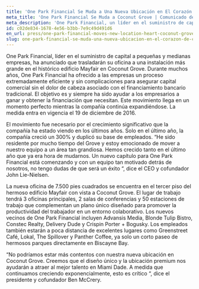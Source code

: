 ```yaml
---
title: 'One Park Financial Se Muda a Una Nueva Ubicación en El Corazón de Coconut Grove'
meta_title: 'One Park Financial Se Muda a Coconut Grove | Comunicado de Prensa'
meta_description: 'One Park Financial, un líder en el suministro de capital para pequeñas y medianas empresas, ha anunciado que van a trasladar su oficina a una facilidad más amplia en el histórico edificio Mayfair en Coconut Grove.'
id: c02de834-1678-4e56-b3bb-7e9c49d491d6
en_url: press/one-park-financial-moves-new-location-heart-coconut-grove
slug: one-park-financial-se-muda-una-nueva-ubicacion-en-el-corazon-de-coconut-grove
---
```

One Park Financial, líder en el suministro de capital a pequeñas y medianas empresas, ha anunciado que trasladarán su oficina a una instalación más grande en el histórico edificio Mayfair en Coconut Grove. Durante muchos años, One Park Financial ha ofrecido a las empresas un proceso extremadamente eficiente y sin complicaciones para asegurar capital comercial sin el dolor de cabeza asociado con el financiamiento bancario tradicional. El objetivo es y siempre ha sido ayudar a los empresarios a ganar y obtener la financiación que necesitan. Este movimiento llega en un momento perfecto mientras la compañía continúa expandiéndose. La medida entra en vigencia el 19 de diciembre de 2016.

El movimiento fue necesario por el crecimiento significativo que la compañía ha estado viendo en los últimos años. Solo en el último año, la compañía creció un 300% y duplicó su base de empleados. “He sido residente por mucho tiempo del Grove y estoy emocionado de mover a nuestro equipo a un área tan grandiosa. Hemos crecido tanto en el último año que ya era hora de mudarnos. Un nuevo capítulo para One Park Financial está comenzando y con un equipo tan motivado detrás de nosotros, no tengo dudas de que será un éxito “, dice el CEO y cofundador John Lie-Nielsen.

La nueva oficina de 7.500 pies cuadrados se encuentra en el tercer piso del hermoso edificio Mayfair con vista a Coconut Grove. El lugar de trabajo tendrá 3 oficinas principales, 2 salas de conferencias y 50 estaciones de trabajo que complementan un plano único diseñado para promover la productividad del trabajador en un entorno colaborativo. Los nuevos vecinos de One Park Financial incluyen Advansis Media, Blonde Tulip Bistro, Constec Realty, Delivery Dude y Crispin Porter + Bogusky. Los empleados también estarán a poca distancia de excelentes lugares como Greenstreet Café, Lokal, The Spillover y Panther Coffee, ya solo un corto paseo de hermosos parques directamente en Biscayne Bay.

“No podríamos estar más contentos con nuestra nueva ubicación en Coconut Grove. Creemos que el diseño único y la ubicación premium nos ayudarán a atraer al mejor talento en Miami Dade. A medida que continuamos creciendo exponencialmente, esto es crítico “, dice el presidente y cofundador Ben McCrery.